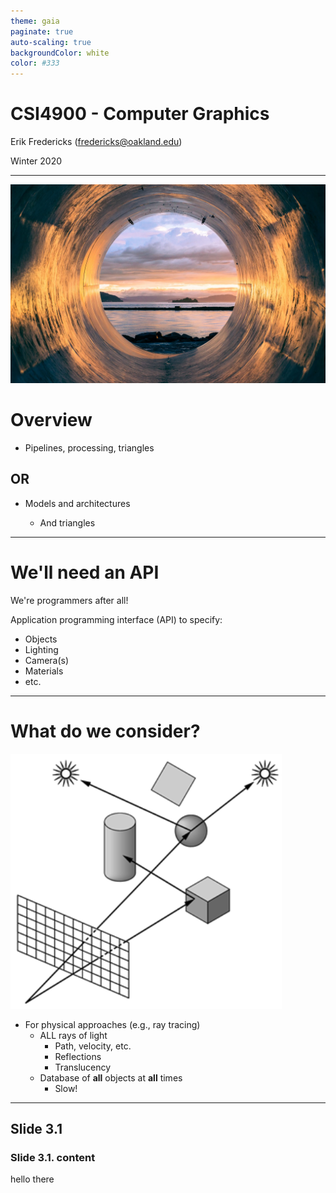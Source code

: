 ```yaml
---
theme: gaia
paginate: true
auto-scaling: true
backgroundColor: white
color: #333
---
```


<!-- _backgroundColor: black -->
<!-- _color: white -->
# CSI4900 - Computer Graphics

Erik Fredericks (fredericks@oakland.edu)

Winter 2020

<!--
This is a note
-->

---

![bg opacity:0.2](img/unsplash-pipe.jpg)

# Overview

- Pipelines, processing, triangles

## OR

- Models and architectures

  - And triangles

---

# We'll need an API

We're programmers after all!

Application programming interface (API) to specify:

* Objects
* Lighting
* Camera(s)
* Materials
* etc.

---

# What do we consider?

![bg left w:400px](img/ray.png)

* For physical approaches (e.g., ray tracing)
  * ALL rays of light
    * Path, velocity, etc.
    * Reflections
    * Translucency
  * Database of **all** objects at **all** times
    * Slow!

---

## Slide 3.1

### Slide 3.1. content

hello there
